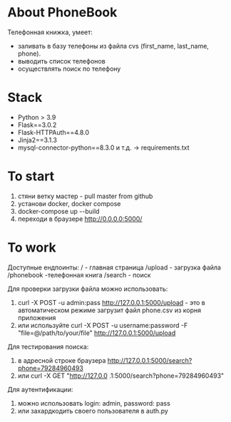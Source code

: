 # About PhoneBook
Телефонная книжка, умеет:
- заливать в базу телефоны из файла cvs (first_name, last_name, phone).
- выводить список телефонов
- осуществлять поиск по телефону

# Stack
- Python > 3.9
- Flask==3.0.2
- Flask-HTTPAuth==4.8.0
- Jinja2==3.1.3
- mysql-connector-python==8.3.0
и т.д. -> requirements.txt

# To start 

1. стяни ветку мастер - pull master from github
2. установи docker, docker compose 
3. docker-compose up --build
4. переходи в браузере http://0.0.0.0:5000/

# To work

Доступные ендпоинты:
/ - главная страница
/upload - загрузка файла
/phonebook -телефонная книга
/search - поиск

Для проверки загрузки файла можно использовать:
1) curl -X POST -u admin:pass http://127.0.0.1:5000/upload - это в автоматическом режиме загрузит файл phone.csv из корня приложения
2) или используйте curl -X POST -u username:password -F "file=@/path/to/your/file" http://127.0.0.1:5000/upload
   
Для тестирования поиска:
1) в адресной строке браузера http://127.0.0.1:5000/search?phone=79284960493
2) или curl -X GET "http://127.0.0 .1:5000/search?phone=79284960493"
   
Для аутентификации:
1) можно использовать login: admin, password: pass
2) или захардкодить своего пользователя в auth.py
